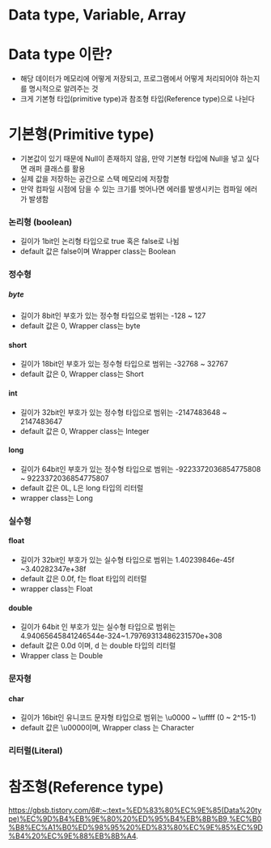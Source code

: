 # Data type, Variable, Array
# Data type 이란?
- 해당 데이터가 메모리에 어떻게 저장되고, 프로그램에서 어떻게 처리되어야 하는지를 명시적으로 알려주는 것
- 크게 기본형 타입(primitive type)과 참조형 타입(Reference type)으로 나뉜다

# 기본형(Primitive type)
- 기본값이 있기 때문에 Null이 존재하지 않음, 만약 기본형 타입에 Null을 넣고 싶다면 래퍼 클래스를 활용
- 실제 값을 저장하는 공간으로 스택 메모리에 저장함
- 만약 컴파일 시점에 담을 수 있는 크기를 벗어나면 에러를 발생시키는 컴파일 에러가 발생함

### 논리형 (boolean)
- 길이가 1bit인 논리형 타입으로 true 혹은 false로 나뉨
- default 값은 false이며 Wrapper class는 Boolean

### 정수형
##### byte
- 길이가 8bit인 부호가 있는 정수형 타입으로 범위는 -128 ~ 127
- default 값은 0, Wrapper class는 byte

#### short
- 길이가 18bit인 부호가 있는 정수형 타입으로 범위는 -32768 ~ 32767
- default 값은 0, Wrapper class는 Short

#### int
- 길이가 32bit인 부호가 있는 정수형 타입으로 범위는 -2147483648 ~ 2147483647
- default 값은 0, Wrapper class는 Integer

#### long
- 길이가 64bit인 부호가 있는 정수형 타입으로 범위는 -9223372036854775808 ~ 9223372036854775807
- default 값은 0L, L은 long 타입의 리터럴
- wrapper class는 Long

### 실수형
#### float
- 길이가 32bit인 부호가 있는 실수형 타입으로 범위는 1.40239846e-45f ~3.40282347e+38f
- default 값은 0.0f, f는 float 타입의 리터럴
- wrapper class는 Float

#### double
- 길이가 64bit 인 부호가 있는 실수형 타입으로 범위는 4.94065645841246544e-324~1.79769313486231570e+308
- default 값은 0.0d 이며, d 는 double 타입의 리터럴
- Wrapper class 는 Double

### 문자형
#### char
- 길이가 16bit인 유니코드 문자형 타입으로 범위는 \u0000 ~ \uffff (0 ~ 2^15-1) 
- default 값은 \u0000이며, Wrapper class 는 Character

### 리터럴(Literal)

# 참조형(Reference type)




https://gbsb.tistory.com/6#:~:text=%ED%83%80%EC%9E%85(Data%20type)%EC%9D%B4%EB%9E%80%20%ED%95%B4%EB%8B%B9,%EC%B0%B8%EC%A1%B0%ED%98%95%20%ED%83%80%EC%9E%85%EC%9D%B4%20%EC%9E%88%EB%8B%A4.

